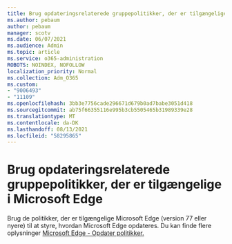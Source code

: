 ```yaml
---
title: Brug opdateringsrelaterede gruppepolitikker, der er tilgængelige i Microsoft Edge
ms.author: pebaum
author: pebaum
manager: scotv
ms.date: 06/07/2021
ms.audience: Admin
ms.topic: article
ms.service: o365-administration
ROBOTS: NOINDEX, NOFOLLOW
localization_priority: Normal
ms.collection: Adm_O365
ms.custom:
- "9006493"
- "11109"
ms.openlocfilehash: 3bb3e7756cade296671d679b0ad7babe3051d418
ms.sourcegitcommit: ab75f66355116e995b3cb5505465b31989339e28
ms.translationtype: MT
ms.contentlocale: da-DK
ms.lasthandoff: 08/13/2021
ms.locfileid: "58295865"
---
```

# <a name="use-update-related-group-policies-available-in-microsoft-edge"></a>Brug opdateringsrelaterede gruppepolitikker, der er tilgængelige i Microsoft Edge

Brug de politikker, der er tilgængelige Microsoft Edge (version 77 eller nyere) til at styre, hvordan Microsoft Edge opdateres. Du kan finde flere oplysninger [Microsoft Edge - Opdater politikker.](https://docs.microsoft.com/DeployEdge/microsoft-edge-update-policies#available-policies)